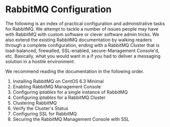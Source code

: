 # RabbitMQ Configuration

The following is an index of practical configuration and administrative tasks for RabbitMQ.  We attempt to tackle a number of issues people may have with RabbitMQ with custom software or clever software admin tricks.  We also extend the existing RabbitMQ documentation by walking readers through a complete configuration, ending with a RabbitMQ Cluster that is  load-balanced, firewalled, SSL-enabled, secure-Management Console'd, etc.  Basically, what you would want in a if you had to deliver a messaging solution in a hostile environment.

We recommend reading the documentation in the following order.

1.  Installing RabbitMQ on CentOS 6.3 Minimal
2.  Enabling RabbitMQ Management Console
3.  Configuring *iptables* for a single instance of RabbitMQ
4.  Configuring *iptables* for a RabbitMQ Cluster
5.  Clustering RabbitMQ
6.  Verify the Cluster's Status
7.  Configuring SSL for RabbitMQ
8.  Securing the RabbitMQ Management Console with SSL
